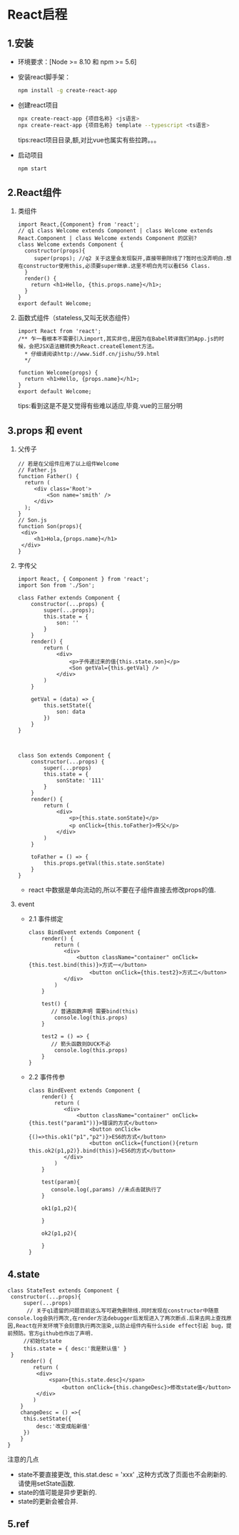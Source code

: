 # React启程

## 1.安装

- 环境要求：[Node >= 8.10 和 npm >= 5.6]

- 安装react脚手架：

  ```bash
  npm install -g create-react-app
  ```

- 创建react项目

  ```bash
  npx create-react-app {项目名称} <js语言>
  npx create-react-app {项目名称} template --typescript <ts语言>
  ```

  tips:react项目目录,额,对比vue也属实有些拉跨。。。

- 启动项目

  ```bash
  npm start
  ```



## 2.React组件

1. 类组件

   ```tsx
   import React,{Component} from 'react';
   // q1 class Welcome extends Component | class Welcome extends React.Component | class Welcome extends Component 的区别?
   class Welcome extends Component {
     constructor(props){
     	super(props); //q2 关于这里会发现裂开,直接带删除线了?暂时也没弄明白.想在constructor使用this,必须要super继承.这里不明白先可以看ES6 Class.
     }
     render() {
       return <h1>Hello, {this.props.name}</h1>;
     }
   }
   export default Welcome;
   ```

2. 函数式组件（stateless,又叫无状态组件）

   ```tsx
   import React from 'react';
   /** 乍一看根本不需要引入import,其实非也,是因为在Babel转译我们的App.js的时候，会把JSX语法糖转换为React.createElement方法。
     * 仔细请阅读http://www.5idf.cn/jishu/59.html
     */
   
   function Welcome(props) {
     return <h1>Hello, {props.name}</h1>;
   }
   export default Welcome;
   ```

   tips:看到这是不是又觉得有些难以适应,毕竟.vue的三层分明<template></template>    <script></script>   <style></style>

## 3.props 和 event

1. 父传子

   ```tsx
   // 若是在父组件应用了以上组件Welcome
   // Father.js
   function Father() {
     return (
     	<div class='Root'>
     		<Son name='smith' />
     	</div>	
     );
   }
   // Son.js
   function Son(props){
   	<div>
   		<h1>Hola,{props.name}</h1>
   	</div>	
   }
   ```

2. 字传父

   ```tsx
   import React, { Component } from 'react';
   import Son from './Son';
   
   class Father extends Component {
       constructor(...props) {
           super(...props);
           this.state = {
               son: ''
           }
       }
       render() {
           return (
               <div>
                   <p>子传递过来的值{this.state.son}</p>
                   <Son getVal={this.getVal} />
               </div>
           )
       }
   
       getVal = (data) => {
           this.setState({
               son: data
           })
       }
   }
   
   
   
   class Son extends Component {
       constructor(...props) {
           super(...props)
           this.state = {
               sonState: '111'
           }
       }
       render() {
           return (
               <div>
                   <p>{this.state.sonState}</p>
                   <p onClick={this.toFather}>传父</p>
               </div>
           )
       }
   
       toFather = () => {
           this.props.getVal(this.state.sonState)
       }
   }
   ```

   - react 中数据是单向流动的,所以不要在子组件直接去修改props的值.

3. event 

   - 2.1 事件绑定

     ```tsx
     class BindEvent extends Component {
         render() {
             return (
             	<div>
             		<button className="container" onClick={this.test.bind(this)}>方式一</button>
                		<button onClick={this.test2}>方式二</button>
             	</div>	
             )
         }
     
         test() {
         	// 普通函数声明 需要bind(this)
             console.log(this.props)
         }
     
         test2 = () => {
         	// 箭头函数则DUCK不必
             console.log(this.props)
         }
     }
     ```

   - 2.2 事件传参

     ```tsx
     class BindEvent extends Component {
         render() {
             return (
             	<div>
             		<button className="container" onClick={this.test("param1"))}>错误的方式</button>
                		<button onClick={()=>this.ok1("p1","p2")}>ES6的方式</button>
                		<button onClick={function(){return this.ok2(p1,p2)}.bind(this)}>ES6的方式</button>
             	</div>	
             )
         }
         
         test(param){
         	console.log(,params) //未点击就执行了
         }
         
         ok1(p1,p2){
         
         }
         
         ok2(p1,p2){
             
         }
     }
     ```


## 4.state

   ```tsx
   class StateTest extends Component {
   	constructor(...props){
   		super(...props)
   		 // 关于q1遗留的问题目前这么写可避免删除线.同时发现在constructor中随意console.log会执行两次,在render方法debugger后发现进入了两次断点.后来去网上查找原因,React在开发环境下会刻意执行两次渲染,以防止组件内有什么side effect引起 bug，提前预防。官方github也作出了声明.
   		//初始化state
   		this.state = { desc:'我是默认值' }
   	}
       render() {
           return (
           	<div>
           		<span>{this.state.desc}</span>
              		<button onClick={this.changeDesc}>修改state值</button>
           	</div>	
           )
       }
       changeDesc = () =>{
       	this.setState({
       		desc:'改变成船新值'
       	})
       }
   }
   ```

   注意的几点

   - state不要直接更改, this.stat.desc = 'xxx' ,这种方式改了页面也不会刷新的.请使用setState函数.
   - state的值可能是异步更新的.
   - state的更新会被合并.

## 5.ref
